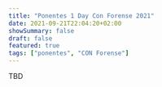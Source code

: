```yaml
---
title: "Ponentes 1 Day Con Forense 2021"
date: 2021-09-21T22:04:20+02:00
showSummary: false
draft: false
featured: true
tags: ["ponentes", "CON Forense"]
---
```


TBD